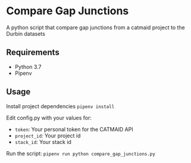 # Compare Gap Junctions

A python script that compare gap junctions from a catmaid project to the Durbin datasets

## Requirements

- Python 3.7
- Pipenv

## Usage

Install project dependencies
`pipenv install`

Edit config.py with your values for:
- ```token```: Your personal token for the CATMAID API
- ```project_id```: Your project id
- ```stack_id```: Your stack id

Run the script:
`pipenv run python compare_gap_junctions.py`